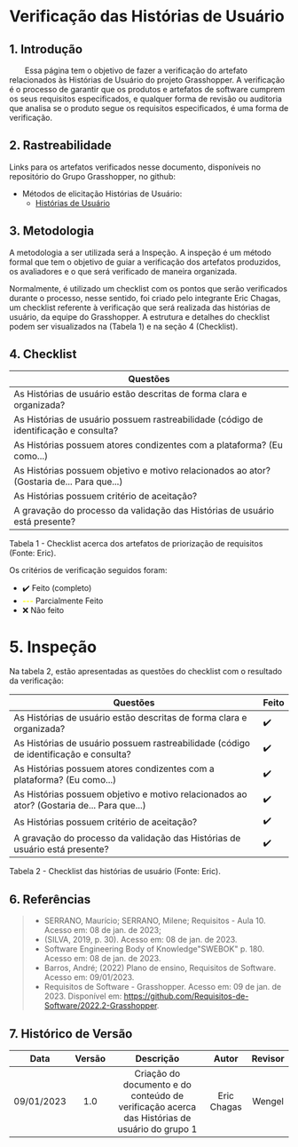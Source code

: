 # Verificação das Histórias de Usuário


## 1. Introdução
&emsp;&emsp;Essa página tem o objetivo de fazer a verificação do artefato relacionados às Histórias de Usuário do projeto Grasshopper. A verificação é o processo de garantir que os produtos e artefatos de software cumprem os seus requisitos especificados, e qualquer forma de revisão ou auditoria que analisa se o produto segue os requisitos especificados, é uma forma de verificação.

## 2. Rastreabilidade

Links para os artefatos verificados nesse documento, disponíveis no repositório do Grupo Grasshopper, no github:

- Métodos de elicitação Histórias de Usuário:
    - [Histórias de Usuário](https://requisitos-de-software.github.io/2022.2-Grasshopper/modelagem/modelagemAgil/historias-de-usuario/)

## 3. Metodologia
A metodologia a ser utilizada será a Inspeção. A inspeção é um método formal que tem o objetivo de guiar a verificação dos artefatos produzidos, os avaliadores e o que será verificado de maneira organizada. 

Normalmente, é utilizado um checklist com os pontos que serão verificados durante o processo, nesse sentido, foi criado pelo integrante Eric Chagas, um checklist referente à verificação que será realizada das histórias de usuário, da equipe do Grasshopper. A estrutura e detalhes do checklist podem ser visualizados na (Tabela 1) e na seção 4 (Checklist).

## 4. Checklist

| Questões                                                                                  |
| ----------------------------------------------------------------------------------------- |
| As Histórias de usuário estão descritas de forma clara e organizada?                      |   
| As Histórias de usuário possuem rastreabilidade (código de identificação e consulta?      |   
| As Histórias possuem atores condizentes com a plataforma? (Eu como...)                    |   
| As Histórias possuem objetivo e motivo relacionados ao ator? (Gostaria de... Para que...) |   
| As Histórias possuem critério de aceitação?                                               |   
| A gravação do processo da validação das Histórias de usuário está presente?               |   

<p> Tabela 1 - Checklist acerca dos artefatos de priorização de requisitos (Fonte: Eric).</p>

Os critérios de verificação seguidos foram:

- ✔️ Feito (completo)
- <span style="color: yellow; font-weight: bold;">---</span> Parcialmente Feito
- ❌ Não feito 

# 5. Inspeção

Na tabela 2, estão apresentadas as questões do checklist com o resultado da verificação:

| Questões                                                                                  | Feito |
| ----------------------------------------------------------------------------------------- | ----- |
| As Histórias de usuário estão descritas de forma clara e organizada?                      | ✔️  |
| As Histórias de usuário possuem rastreabilidade (código de identificação e consulta?      | ✔️  |
| As Histórias possuem atores condizentes com a plataforma? (Eu como...)                    | ✔️  |
| As Histórias possuem objetivo e motivo relacionados ao ator? (Gostaria de... Para que...) | ✔️  |
| As Histórias possuem critério de aceitação?                                               | ✔️  |
| A gravação do processo da validação das Histórias de usuário está presente?               | ✔️  |

<p> Tabela 2 - Checklist das histórias de usuário (Fonte: Eric).</p>


## 6. Referências

> - SERRANO, Maurício; SERRANO, Milene; Requisitos - Aula 10. Acesso em: 08 de jan. de 2023;
> - (SILVA, 2019, p. 30). Acesso em: 08 de jan. de 2023.
> - Software Engineering Body of Knowledge"SWEBOK" p. 180. Acesso em: 08 de jan. de 2023.
> - Barros, André; (2022) Plano de ensino, Requisitos de Software. Acesso em: 09/01/2023.
> - Requisitos de Software - Grasshopper. Acesso em: 09 de jan. de 2023. Disponível em: https://github.com/Requisitos-de-Software/2022.2-Grasshopper.



## 7. Histórico de Versão
|    Data    | Versão |                                          Descrição                                           |    Autor    | Revisor |
| :--------: | :----: | :------------------------------------------------------------------------------------------: | :---------: | :-----: |
| 09/01/2023 |  1.0   | Criação do documento e do conteúdo de verificação acerca das Histórias de usuário do grupo 1 | Eric Chagas | Wengel  |
